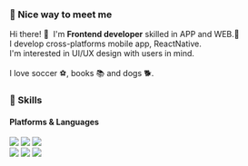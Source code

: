 ### 🤞 Nice way to meet me

<p>
  Hi there!&nbsp;👋&nbsp;  I'm <b>Frontend developer</b> skilled in APP and WEB.🚀<br/>
  I develop cross-platforms mobile app, ReactNative.<br/>
  I'm interested in UI/UX design with users in mind.<br/><br/>
  I love soccer ⚽️, books 📚 and dogs 🐕. <br/>
</p>

### 💪 Skills
#### Platforms & Languages
<p>
  <img src="https://img.shields.io/badge/React-61DAFB?style=flat-square&logo=React&logoColor=black"/>
  <img src="https://img.shields.io/badge/ReactNative-61DAFB?style=flat-square&logo=React&logoColor=black"/>
  <img src="https://img.shields.io/badge/JavaScript-F7DF1E?style=flat-square&logo=JavaScript&logoColor=black"/></br>
  <img src="https://img.shields.io/badge/Figma-F24E1E?style=flat-square&logo=Figma&logoColor=white"/>
  <img src="https://img.shields.io/badge/PhotoShop-31A8FF?style=flat-square&logo=Adobe Photoshop&logoColor=white"/>
  <img src="https://img.shields.io/badge/Illustrator-FF9A00?style=flat-square&logo=Adobe Illustrator&logoColor=white"/>
</p>

